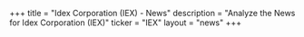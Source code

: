 +++
title = "Idex Corporation (IEX) - News"
description = "Analyze the News for Idex Corporation (IEX)"
ticker = "IEX"
layout = "news"
+++

